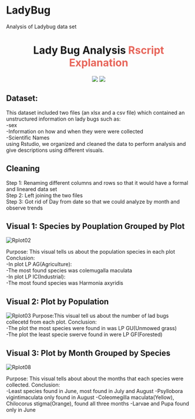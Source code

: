 # LadyBug
Analysis of Ladybug data set


<h1 align="center"> Lady Bug Analysis
     <a style="color:#E7655A;"> Rscript Explanation</a>
</h1>

<p align="center">  
<a><img src="https://img.shields.io/github/stars/FitBeatDepresso?label=Organization%20Stars&style=social"></a>     
<a href="https://opensource.org/licenses/MIT"><img src="https://img.shields.io/badge/license-MIT-blue.svg"></a>
</p>


## Dataset: 
This dataset included two files (an xlsx and a csv file) which contained an unstructured information on lady bugs such as:<br>
     -sex<br>
     -Information on how and when they were were collected<br>
     -Scientific Names<br>
using Rstudio, we organized and cleaned the data to perform analysis and give descriptions using different visuals.
## Cleaning
 Step 1: Renaming different columns and rows so that it would have a formal and lineared data set<br>
 Step 2: Left joining the two files<br>
 Step 3: Got rid of Day from date so that we could analyze by month and observe trends<br>
 
 ## Visual 1: Species by Pouplation Grouped by Plot

![Rplot02](https://user-images.githubusercontent.com/108307724/207134532-f8b665ec-6d46-4997-9404-6a615213e849.png)

 Purpose: This visual tells us about the population species in each plot
 Conclusion: <br>
-In plot LP AG(Agriculture):<br>
-The most found species was colemugalla maculata<br>
-In plot LP IC(Industrial):<br>
-The most found species was Harmonia axyridis<br>



 ## Visual 2: Plot by Population
 ![Rplot03](https://user-images.githubusercontent.com/108307724/207134797-0cbccaa0-0af2-475c-87b4-e908d251f298.png)
Purpose:This visual tell us about the number of lad bugs collecetd from each plot. 
Conclusion:<br>
-The plot the most species were found in was LP GU(Unmowed grass)<br>
-The plot the least specie swerve found in were LP GF(Forested)<br>


 ## Visual 3: Plot by Month Grouped by Species
 ![Rplot08](https://user-images.githubusercontent.com/108307724/207135034-31f6fbf5-6a3d-443e-8d1c-b568df9550da.png)
 
Purpose: This visual tells about about the months that each species were collected.
Conclusion:<br>
-Least species found in June, most found in July and August
-Psyllobora vigintimaculata only found in August
-Coleomegilla maculata(Yellow), Chilocorus stigma(Orange), found all three months
-Larvae and Pupa found only in June




